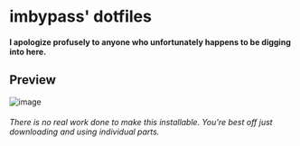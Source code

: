 # imbypass' dotfiles

#### I apologize profusely to anyone who unfortunately happens to be digging into here.

## Preview
![image](https://imbypass.pw/upload/X7st.png)


###### There is no real work done to make this installable. You're best off just downloading and using individual parts.
